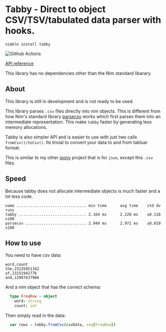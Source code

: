 # Tabby - Direct to object CSV/TSV/tabulated data parser with hooks.

`nimble install tabby`

![Github Actions](https://github.com/treeform/tabby/workflows/Github%20Actions/badge.svg)

[API reference](https://nimdocs.com/treeform/tabby)

This library has no dependencies other than the Nim standard libarary.

## About

This library is still in development and is not ready to be used.

This library parses `.csv` files directly into nim objects. This is different from how Nim's standard library [parsecsv](https://nim-lang.org/docs/parsecsv.html) works which first parses them into an intermediate representation. This make `tabby` faster by generating less memory allocations.

Tabby is also simpler API and is easier to use with just two calls `fromCsv()/toCsv()`. Its trivial to convert your data to and from tabluar format.

This is similar to my other [jsony](https://github.com/treeform/jsony) project that is for `json`, except this `.csv` files.

## Speed

Because tabby does not allocate intermediate objects is much faster and a lot less code.

```
name ............................... min time      avg time    std dv   runs
tabby .............................. 2.164 ms      2.220 ms    ±0.118   x100
parsecsv ........................... 2.949 ms      2.971 ms    ±0.019   x100
```

## How to use

You need to have csv data:
```
word,count
the,23135851162
of,13151942776
and,12997637966
```
And a nim object that has the correct schema:
```nim
  type FreqRow = object
    word: string
    count: int
```

Then simply read in the data:
```nim
  var rows = tabby.fromCsv(csvData, seq[FreqRow])
```
